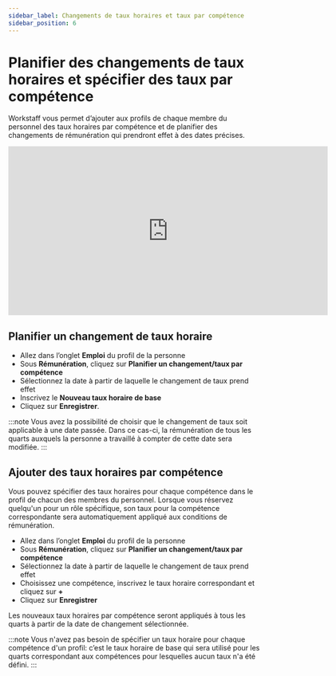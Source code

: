 ```yaml
---
sidebar_label: Changements de taux horaires et taux par compétence
sidebar_position: 6
---
```


# Planifier des changements de taux horaires et spécifier des taux par compétence

Workstaff vous permet d’ajouter aux profils de chaque membre du personnel des taux horaires par compétence et de planifier des changements de rémunération qui prendront effet à des dates précises.

<iframe width="640" height="339" src="https://www.loom.com/embed/8e6ca059d3ae4810a4ef3070536e8857" frameborder="0" webkitallowfullscreen mozallowfullscreen allowfullscreen></iframe>

## Planifier un changement de taux horaire
- Allez dans l’onglet **Emploi** du profil de la personne
- Sous **Rémunération**, cliquez sur **Planifier un changement/taux par compétence**
- Sélectionnez la date à partir de laquelle le changement de taux prend effet
- Inscrivez le **Nouveau taux horaire de base**
- Cliquez sur **Enregistrer**.

:::note
Vous avez la possibilité de choisir que le changement de taux soit applicable à une date passée. Dans ce cas-ci, la rémunération de tous les quarts auxquels la personne a travaillé à compter de cette date sera modifiée.
:::

## Ajouter des taux horaires par compétence

Vous pouvez spécifier des taux horaires pour chaque compétence dans le profil de chacun des membres du personnel. Lorsque vous réservez quelqu'un pour un rôle spécifique, son taux pour la compétence correspondante sera automatiquement appliqué aux conditions de rémunération.

- Allez dans l’onglet **Emploi** du profil de la personne
- Sous **Rémunération**, cliquez sur **Planifier un changement/taux par compétence**
- Sélectionnez la date à partir de laquelle le changement de taux prend effet
- Choisissez une compétence, inscrivez le taux horaire correspondant et cliquez sur **+**
- Cliquez sur **Enregistrer**

Les nouveaux taux horaires par compétence seront appliqués à tous les quarts à partir de la date de changement sélectionnée.

:::note
Vous n'avez pas besoin de spécifier un taux horaire pour chaque compétence d'un profil: c’est le taux horaire de base qui sera utilisé pour les quarts correspondant aux compétences pour lesquelles aucun taux n'a été défini.
:::
